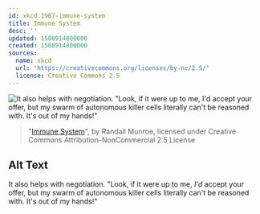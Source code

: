 ```yaml
---
id: xkcd.1907-immune-system
title: Immune System
desc: ''
updated: 1508914800000
created: 1508914800000
sources:
  name: xkcd
  url: 'https://creativecommons.org/licenses/by-nc/2.5/'
  license: Creative Commons 2.5
---
```

![It also helps with negotiation. "Look, if it were up to me, *I'd* accept your offer, but my swarm of autonomous killer cells literally can't be reasoned with. It's out of my hands!"](https://imgs.xkcd.com/comics/immune_system.png)
> "[Immune System](https://xkcd.com/1907/)", by Randall Munroe, licensed under Creative Commons Attribution-NonCommercial 2.5 License

## Alt Text
It also helps with negotiation. "Look, if it were up to me, *I'd* accept your offer, but my swarm of autonomous killer cells literally can't be reasoned with. It's out of my hands!"
